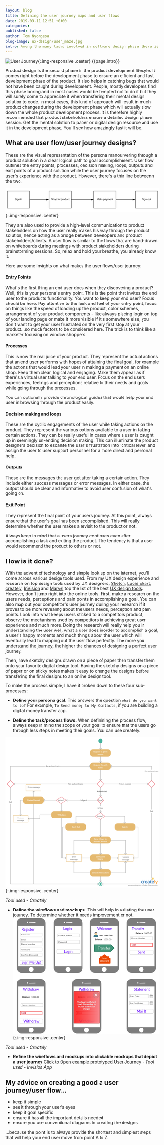 ```yaml
---
layout: blog
title: Defining the user journey maps and user flows
date: 2019-03-11 12:51 +0300
categories: 
published: false
author: Tom Nyongesa
blog-image: ux-design/user_maze.jpg
intro: Among the many tasks involved in software design phase there is user journey/user flow design. This is the design that tends to answer how your product's user will achieve the core goal of using your product. In this piece, we will get to understand what this means, why it's important to do a user journey/flow design, how it's done and sampling of the best user flow design tools highly recommended by [UX](https://en.wikipedia.org/wiki/User_experience_design) designers. 
---
```


![User Journey](/assets/images/blog/{{page.blog-image}}){:.img-responsive .center}
{{page.intro}}

Product design is the second phase in the product development lifecyle. It comes right before the development phase to ensure an efficient and fast development phase of the product. It also helps in catching bugs that would not have been caught during development. People, mostly developers find this phase boring and in most cases would be tempted not to do it but they will surely come to appreciate it when transfering their mental design solution to code. In most cases, this kind of approach will result in much product changes during the development phase which will actually slow down the whole product development process. It is therefore highly recommended that product stakeholders ensure a detailed design phase session. Get the mental solution to paper or digital design resource and use it in the development phase. You'll see how amazingly fast it will be.

## What are user flow/user journey designs?
These are the visual representation of the persona manourvering through a product solution in a clear logical path to goal accomplishment. User flow outlines the entry points, processes, decision making, loops, outputs and exit points of a product solution while the user journey focuses on the user's experience with the product. However, there's a thin line betweenn the two.

![User journey](/assets/images/blog/ux-design/user-journey.png){:.img-responsive .center}

They are also used to provide a high-level communication to product stakeholders on how the user really makes his way through the product solution, hence acting as a bridge between developers and product stakeholders/clients. A user flow is similar to the flows that are hand-drawn on whiteboards during meetings with product stakeholders during brainstorming sessions. So, relax and hold your breathe, you already know it. 

Here are some insights on what makes the user flows/user journey:

#### Entry Points
What's the first thing an end user does when they discovering a product? Well, this is your persona's entry point. This is the point that invites the end user to the products functionality. You want to keep your end user? Focus should be here. Pay attention to the look and feel of your entry point, focus on things like the speed of loading up the product, color schemes, arrangement of your product components - like always placing login on top of your landing page or make it more visible if it's somewhere else, you don't want to get your user frustrated on the very first stop at your product...so much factors to be considered here. The trick is to think like a marketer focusing on window shoppers. 

#### Processes
This is now the real juice of your product. They represent the actual actions that an end user performs with hopes of attaining the final goal, for example the actions that would lead your user in making a payment on an online shop. Keep them clear, logical and engaging. Make them appear as if there's a virtual user talking to your end user. Focus on the end users experiences, feelings and perceptions relative to their needs and goals while going through the processes. 

You can optionally provide chronological guides that would help your end user in browsing through the product easily. 

#### Decision making and loops
These are the cyclic engagements of the user while taking actions on the product. They represent the various options available to a user in taking certain actions. They can be really useful in cases where a user is caught up in seemingly un-ending decision making. This can illuminate the product designers decision to escalate the user's frustration into 'critical level' and assign the user to user support personnel for a more direct and personal help.

#### Outputs
These are the messages the user get after taking a certain action. They include either success messages or error messages. In either case, the output should be clear and informative to avoid user confusion of what's going on.

#### Exit Point
They represent the final point of your users journey. At this point, always ensure that the user's goal has been accomplished. This will really determine whether the user makes a revisit to the product or not. 

Always keep in mind that a users journey continues even after accomplishing a task and exiting the product. The tendency is that a user would recommend the product to others or not. 

## How is it done?
With the advent of technology and simple look up on the internet, you'll come across various design tools used. From my UX design experience and research on top design tools used by UX designers, [Sketch](https://www.sketchapp.com/), [Lucid chart](https://lucidchart.com), [creately](https://creately.com), [InVision](https://www.invisionapp.com) and [Marvel](https://marvelapp.com) top the list of the best [UX design tools](http://uxtools.co/tools). However, don't jump right into the online tools. First, make a research on the users needs, perceptions and pain points in accomplishing a goal. You can also map out your competitor's user journey during your research if it proves to be more revealing about the users needs, perception and pain points. Look into what keeps users sticked to a competitors product, observe the mechanisms used by competitors in achieving great user experience and much more. Doing the research will really help you in understanding the user well, what a user does inorder to accomplish a goal, a user's happy moments and much things about the user which will eventually lead to mapping out the user flow perfectly. The more you understand the journey, the higher the chances of designing a perfect user journey.

Then, have sketchy designs drawn on a piece of paper then transfer them onto your favorite digital design tool. Having the sketchy designs on a piece of paper or on sticky notes makes it easy to change the designs before transfering the final designs to an online design tool.

To make the process simple, I have it broken down to these four sub-processes:
- **Define your persona goal**. This answers the question `what do you want to do?` For example, `To Send money to My Contacts`, if you are building a digital money transfer app.

- **Define the task/process flows.** When definining the process flow, always keep in mind the scope of your goal to ensure that the users go through less steps in meeting their goals. You can use creately.

![Process flow](/assets/images/blog/ux-design/green-mamba.png){:.img-responsive .center}

*Tool used - Creately*

- **Define the wireflows and mockups.** This will help in valiating the user journey. To determine whether it needs improvement or not.
![wireflows](/assets/images/blog/ux-design/mocks.png){:.img-responsive .center}

*Tool used - Creately*

- **Refine the wireflows and mockups into clickable mockups that depict a user journey**
[Click to Open example prototyped User Journey](https://invis.io/QRQY84FPVGW) - *Tool used - Invision App*

## My advice on creating a good a user journey/user flow...
- keep it simple
- see it through your user's eyes
- keep it goal specific
- ensure it has all the important details needed
- ensure you use conventional diagrams in creating the designs

...because the point is to always provide the shortest and simplest steps that will help your end user move from point A to Z.
